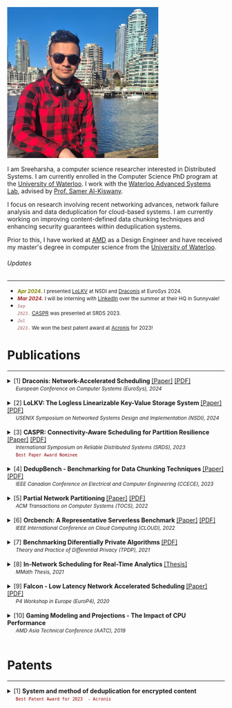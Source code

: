 <img src="Title_Image_2.jpg" width=350>

I am Sreeharsha, a computer science researcher interested in Distributed Systems. I am currently enrolled in the Computer Science PhD program at the [University of Waterloo](https://uwaterloo.ca/). I work with the [Waterloo Advanced Systems Lab](https://wasl.uwaterloo.ca/), advised by [Prof. Samer Al-Kiswany](https://cs.uwaterloo.ca/~alkiswan/index.html).

I focus on research involving recent networking advances, network failure analysis and data deduplication for cloud-based systems. I am currently working on improving content-defined data chunking techniques and enhancing security guarantees within deduplication systems.

Prior to this, I have worked at [AMD](https://www.amd.com/en.html) as a Design Engineer and have received my master's degree in computer science from the [University of Waterloo](https://uwaterloo.ca/).

###### Updates
---
 * <small> <font style="color:olive"><b><em>Apr 2024</em>.</b></font> I presented <a href="https://wasl.uwaterloo.ca/projects/lolkv/">LoLKV</a> at NSDI and <a href="https://wasl.uwaterloo.ca/projects/draconis/">Draconis</a> at EuroSys 2024. </small>   
 * <small> <font style="color:brown"><b><em>Mar 2024</em>.</b></font> I will be interning with <a href="https://www.linkedin.com/">LinkedIn</a> over the summer at their HQ in Sunnyvale! </small>  
 * <small> <code style="color:rosybrown"><b><em>Sep 2023</em>.</b></code> <a href="https://wasl.uwaterloo.ca/projects/nifty/">CASPR</a> was presented at SRDS 2023. </small>  
 * <small> <code style="color:rosybrown"><b><em>Jul 2023</em>.</b></code> We won the best patent award at <a href="https://www.acronis.com/en-us/">Acronis</a> for 2023! </small>

# Publications
---
<details> <summary> [1]
  <strong> Draconis: Network-Accelerated Scheduling </strong> <a href="https://dl.acm.org/doi/10.1145/3627703.3650060">[Paper]</a> <a href="https://cs.uwaterloo.ca/~alkiswan/papers/Draconis-EuroSys24.pdf">[PDF]</a> <br>
    &nbsp;&nbsp;&nbsp;&nbsp;&nbsp;<small><em>European Conference on Computer Systems (EuroSys), 2024</em></small> <br>
  </summary>
  
  &nbsp;&nbsp;&nbsp;&nbsp;&nbsp;&nbsp;&nbsp;&nbsp; <small> <em>Sreeharsha Udayashankar</em>, Ashraf Abdel-Hadi, Ali Mashtizadeh and Samer Al-Kiswany </small>
</details>

<br>
<details> <summary> [2]
  <strong>  LoLKV: The Logless Linearizable Key-Value Storage System </strong> <a href="https://www.usenix.org/conference/nsdi24/presentation/alquraan">[Paper]</a> <a href="https://cs.uwaterloo.ca/~alkiswan/papers/LoLKV-NSDI24.pdf">[PDF]</a> <br>  
    &nbsp;&nbsp;&nbsp;&nbsp;&nbsp;<small><em>USENIX Symposium on Networked Systems Design and Implementation (NSDI), 2024 </em></small> <br>
  </summary>
  
  &nbsp;&nbsp;&nbsp;&nbsp;&nbsp;&nbsp;&nbsp;&nbsp; <small>Ahmed Alquraan, <em>Sreeharsha Udayashankar</em>, Virendra Marathe, Bernard Wong and Samer Al-Kiswany</small>
</details>

<br>
<details> <summary> [3]
  <strong> CASPR: Connectivity-Aware Scheduling for Partition Resilience </strong> <a href="https://ieeexplore.ieee.org/abstract/document/10419277">[Paper]</a> <a href="https://cs.uwaterloo.ca/~alkiswan/papers/CASRP_SRDS23.pdf">[PDF]</a> <br>  
    &nbsp;&nbsp;&nbsp;&nbsp;&nbsp;<small><em>International Symposium on Reliable Distributed Systems (SRDS), 2023</em></small> <br>
  &nbsp;&nbsp;&nbsp;&nbsp;&nbsp;<code style="color:darkred"><small>Best Paper Award Nominee</small></code>
</summary>
  
  &nbsp;&nbsp;&nbsp;&nbsp;&nbsp;&nbsp;&nbsp;&nbsp; <small>Sara Qunaibi, <em>Sreeharsha Udayashankar</em> and Samer Al-Kiswany </small>
</details>

<br>
<details> <summary> [4]
   <strong>DedupBench - Benchmarking for Data Chunking Techniques </strong><a href="https://ieeexplore.ieee.org/document/10288834">[Paper]</a> <a href="https://cs.uwaterloo.ca/~alkiswan/papers/DedupBench_CCECE23.pdf">[PDF]</a><br>    
   &nbsp;&nbsp;&nbsp;&nbsp;&nbsp;<small><em>IEEE Canadian Conference on Electrical and Computer Engineering (CCECE), 2023</em></small>
  </summary>
  
  &nbsp;&nbsp;&nbsp;&nbsp;&nbsp;&nbsp;&nbsp;&nbsp; <small>Alan Liu, Abdelrahman Ba'ba', <em>Sreeharsha Udayashankar</em> and Samer Al-Kiswany</small>
</details>
<br>

<details> <summary> [5]
  <strong> Partial Network Partitioning </strong> <a href="https://dl.acm.org/doi/10.1145/3576192">[Paper]</a> <a href="https://cs.uwaterloo.ca/~alkiswan/papers/NIFTY_TOCS22.pdf">[PDF]</a><br>
  &nbsp;&nbsp;&nbsp;&nbsp;&nbsp;<small><em>ACM Transactions on Computer Systems (TOCS), 2022</em></small>
</summary>
  
  &nbsp;&nbsp;&nbsp;&nbsp;&nbsp;&nbsp;&nbsp;&nbsp;<small>Basil Alkhatib, <em>Sreeharsha Udayashankar</em>, Sara Qunaibi, Ahmed Alquraan, Mohammed Alfatafta, Wael Al-Manasrah, Alex Depoutovitch and Samer Al-Kiswany </small>
</details>
<br>

<details> <summary> [6]
 <strong> Orcbench: A Representative Serverless Benchmark </strong> <a href="https://ieeexplore.ieee.org/document/9860528")>[Paper]</a> <a href="https://rcs.uwaterloo.ca/~ryan/files/orcbench.pdf">[PDF]</a><br>
  &nbsp;&nbsp;&nbsp;&nbsp;&nbsp;<small><em>IEEE International Conference on Cloud Computing (CLOUD), 2022</em></small>
</summary>
 
  &nbsp;&nbsp;&nbsp;&nbsp;&nbsp;&nbsp;&nbsp;&nbsp; <small>Ryan Hancock, <em>Sreeharsha Udayashankar</em>, Ali Mashtizadeh and Samer Al-Kiswany</small>
</details>
<br>

<details> <summary> [7]
 <strong> Benchmarking Diferentially Private Algorithms </strong> <a href="https://tpdp.journalprivacyconfidentiality.org/2021/papers/NingUQKH21.pdf">[PDF]</a><br>
  &nbsp;&nbsp;&nbsp;&nbsp;&nbsp;<small><em>Theory and Practice of Differential Privacy (TPDP), 2021</em></small>
</summary>
   
  &nbsp;&nbsp;&nbsp;&nbsp;&nbsp;&nbsp;&nbsp;&nbsp; <small>Huiyi Ning, <em>Sreeharsha Udayashankar</em>, Sara Qunaibi, Karl Knopf and Xi He</small>
</details>
<br>

<details> <summary> [8]
 <strong> In-Network Scheduling for Real-Time Analytics </strong> <a href="https://uwspace.uwaterloo.ca/handle/10012/16922">[Thesis]</a><br>
  &nbsp;&nbsp;&nbsp;&nbsp;&nbsp;<small><em>MMath Thesis, 2021</em> </small>
</summary>
  
  &nbsp;&nbsp;&nbsp;&nbsp;&nbsp;&nbsp;&nbsp;&nbsp; <small><em>Sreeharsha Udayashankar</em></small>
</details>
<br>

<details> <summary> [9]
 <strong> Falcon - Low Latency Network Accelerated Scheduling </strong> <a href="https://dl.acm.org/doi/10.1145/3426744.3431322">[Paper]</a> <a href="https://cs.uwaterloo.ca/~alkiswan/papers/Falcon-EuroP420.pdf">[PDF]</a><br>  
&nbsp;&nbsp;&nbsp;&nbsp;&nbsp;<small><em>P4 Workshop in Europe (EuroP4), 2020</em></small>
  
</summary>
  
  &nbsp;&nbsp;&nbsp;&nbsp;&nbsp;&nbsp;&nbsp;&nbsp; <small>Ibrahim Kettaneh, <em>Sreeharsha Udayashankar</em>, Ashraf Abdel-Hadi, Robin Grosman and Samer Al-Kiswany</small>
</details>
<br>

<details> <summary> [10]
 <strong> Gaming Modeling and Projections - The Impact of CPU Performance </strong><br>
  &nbsp;&nbsp;&nbsp;&nbsp;&nbsp;<small><em>AMD Asia Technical Conference (AATC), 2019</em></small>
</summary>
  
  &nbsp;&nbsp;&nbsp;&nbsp;&nbsp;&nbsp;&nbsp;&nbsp; <small><em>Sreeharsha Udayashankar</em>, Saumya Chandra and Don Cherepacha</small>
</details>
<br>

# Patents
---
<details> 
  <summary> [1]
    <strong> System and method of deduplication for encrypted content </strong> <br>
    &nbsp;&nbsp;&nbsp;&nbsp;&nbsp;<code style="color:darkred"><small>Best Patent Award for 2023  - Acronis</small></code>
  </summary>
  
  &nbsp;&nbsp;&nbsp;&nbsp;&nbsp;&nbsp;&nbsp;&nbsp;<small><em>Sreeharsha Udayashankar</em>, Abdelrahman Ba'ba', Samer Al-Kiswany, Serg Bell and Stanislav Protasov</small>
</details>
<br>






